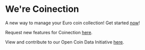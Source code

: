# We're Coinection 

A new way to manage your Euro coin collection! Get started [now](https://coinection.eu?ref=github)!

Request new features for Coinection [here](https://coinection.features.vote).

View and contribute to our Open Coin Data Initiative [here](https://github.com/Coinection/Open-Coin-Data).

<!--

**Here are some ideas to get you started:**

🙋‍♀️ A short introduction - what is your organization all about?
🌈 Contribution guidelines - how can the community get involved?
👩‍💻 Useful resources - where can the community find your docs? Is there anything else the community should know?
🍿 Fun facts - what does your team eat for breakfast?
🧙 Remember, you can do mighty things with the power of [Markdown](https://docs.github.com/github/writing-on-github/getting-started-with-writing-and-formatting-on-github/basic-writing-and-formatting-syntax)
-->
